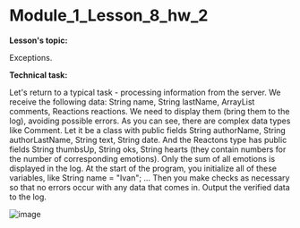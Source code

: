 # Module_1_Lesson_8_hw_2
**Lesson's topic:**

Exceptions.

**Technical task:**

Let's return to a typical task - processing information from the server. We receive the following data: String name, String lastName, ArrayList<Comment> comments, Reactions reactions. We need to display them (bring them to the log), avoiding possible errors.
As you can see, there are complex data types like Comment. Let it be a class with public fields String authorName, String authorLastName, String text, String date. And the Reactons type has public fields String thumbsUp, String oks, String hearts (they contain numbers for the number of corresponding emotions). Only the sum of all emotions is displayed in the log.
At the start of the program, you initialize all of these variables, like String name = "Ivan"; …
Then you make checks as necessary so that no errors occur with any data that comes in.
Output the verified data to the log.

![image](https://github.com/vdcast/Module_1_Lesson_8_hw_2/assets/108469609/d14e6bdc-ae2b-4c94-bd70-08002cb71dfb)
